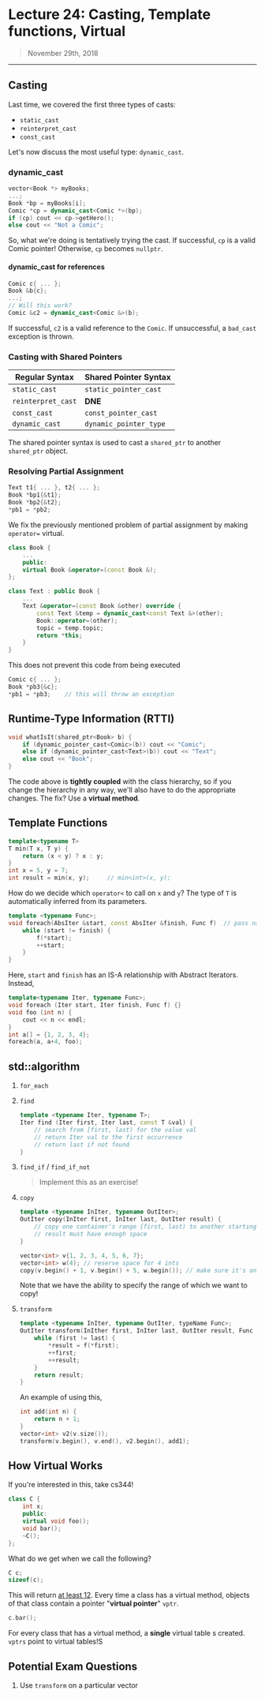 # Lecture 24: Casting, Template functions, Virtual

> November 29th, 2018

---

## Casting

Last time, we covered the first three types of casts:

- `static_cast`
- `reinterpret_cast`
- `const_cast`

Let's now discuss the most useful type: `dynamic_cast`.

### dynamic_cast

```c++
vector<Book *> myBooks;
...;
Book *bp = myBooks[i];
Comic *cp = dynamic_cast<Comic *>(bp);
if (cp) cout << cp->getHero();
else cout << "Not a Comic";
```

So, what we're doing is tentatively trying the cast. If successful, `cp` is a valid Comic pointer! Otherwise, `cp` becomes `nullptr`.

#### dynamic_cast for references

```c++
Comic c{ ... };
Book &b{c};
...;
// Will this work?
Comic &c2 = dynamic_cast<Comic &>(b);
```

If successful, `c2` is a valid reference to the `Comic`. If unsuccessful, a `bad_cast` exception is thrown.

### Casting with Shared Pointers

| Regular Syntax     | Shared Pointer Syntax  |
| ------------------ | ---------------------- |
| `static_cast`      | `static_pointer_cast`  |
| `reinterpret_cast` | **DNE**                |
| `const_cast`       | `const_pointer_cast`   |
| `dynamic_cast`     | `dynamic_pointer_type` |

The shared pointer syntax is used to cast a `shared_ptr` to another `shared_ptr` object.

### Resolving Partial Assignment

```c++
Text t1{ ... }, t2{ ... };
Book *bp1{&t1};
Book *bp2{&t2};
*pb1 = *pb2;
```

We fix the previously mentioned problem of partial assignment by making `operator=` virtual.

```c++
class Book {
    ...
    public:
    virtual Book &operator=(const Book &);
};

class Text : public Book {
    ...
    Text &operator=(const Book &other) override {
        const Text &temp = dynamic_cast<const Text &>(other);
        Book::operator=(other);
        topic = temp.topic;
        return *this;
    }
}
```

This does not prevent this code from being executed

```c++
Comic c{ ... };
Book *pb3{&c};
*pb1 = *pb3; 	// this will throw an exception
```

## Runtime-Type Information (RTTI)

```c++
void whatIsIt(shared_ptr<Book> b) {
    if (dynamic_pointer_cast<Comic>(b)) cout << "Comic";
    else if (dynamic_pointer_cast<Text>(b)) cout << "Text";
    else cout << "Book";
}
```

The code above is **tightly coupled** with the class hierarchy, so if you change the hierarchy in any way, we'll also have to do the appropriate changes. The fix? Use a **virtual method**.



## Template Functions

```c++
template<typename T>
T min(T x, T y) {
	return (x < y) ? x : y;
}
int x = 5, y = 7;
int result = min(x, y);		// min<int>(x, y);
```

How do we decide which `operator<` to call on `x` and `y`? The type of `T` is automatically inferred from its parameters.

```c++
template <typename Func>;
void foreach(AbsIter &start, const AbsIter &finish, Func f)  // pass name of fn
	while (start != finish) {
		f(*start);
        ++start;
	}
}
```

Here, `start` and `finish` has an IS-A relationship with Abstract Iterators. Instead,

```c++
template<typename Iter, typename Func>;
void foreach (Iter start, Iter finish, Func f) {}
void foo (int n) {
    cout << n << endl;
}
int a[] = {1, 2, 3, 4};
foreach(a, a+4, foo);
```

## std::algorithm

1. `for_each`

2. `find`

    ```c++
    template <typename Iter, typename T>;
    Iter find (Iter first, Iter last, const T &val) {
        // search from [first, last) for the value val
        // return Iter val to the first occurrence
        // return last if not found
    }
    ```

3. `find_if` / `find_if_not`

    > Implement this as an exercise!

4. `copy`

    ```c++
    template <typename InIter, typename OutIter>;
    OutIter copy(InIter first, InIter last, OutIter result) {
    	// copy one container's range [first, last) to another starting at result
        // result must have enough space
    }
    
    vector<int> v{1, 2, 3, 4, 5, 6, 7};
    vector<int> w(4); // reserve space for 4 ints
    copy(v.begin() + 1, v.begin() + 5, w.begin()); // make sure it's only 4 elements
    ```

    Note that we have the ability to specify the range of which we want to copy!

5. `transform`

    ```c++
    template <typename InIter, typename OutIter, typeName Func>;
    OutIter transform(InIther first, InIter last, OutIter result, Func f) {
        while (first != last) {
            *result = f(*first);
            ++first;
            ++result;
        }
        return result;
    }
    ```

    An example of using this,

    ```c++
    int add(int n) {
        return n + 1;
    }
    vector<int> v2(v.size());
    transform(v.begin(), v.end(), v2.begin(), add1);
    ```

## How Virtual Works

If you're interested in this, take cs344!

```c++
class C {
    int x;
    public: 
    virtual void foo();
    void bar();
    ~C();
};
```

What do we get when we call the following?

```c++
C c;
sizeof(c);
```

This will return <u>at least 12</u>. Every time a class has a virtual method, objects of that class contain a pointer "**virtual pointer**" `vptr`. 

```c++
c.bar();
```

For every class that has a virtual method, a **single** virtual table s created. `vptrs` point to virtual tables!S

## Potential Exam Questions

1. Use `transform` on a particular vector